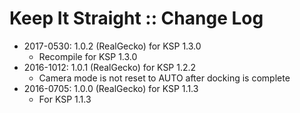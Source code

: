 # Keep It Straight :: Change Log

* 2017-0530: 1.0.2 (RealGecko) for KSP 1.3.0
	+ Recompile for KSP 1.3.0
* 2016-1012: 1.0.1 (RealGecko) for KSP 1.2.2
	+ Camera mode is not reset to AUTO after docking is complete
* 2016-0705: 1.0.0 (RealGecko) for KSP 1.1.3
	+ For KSP 1.1.3
